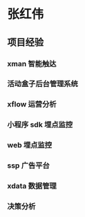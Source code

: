 # 张红伟

## 项目经验

### xman 智能触达

### 活动盒子后台管理系统

### xflow 运营分析

### 小程序 sdk 埋点监控

### web 埋点监控

### ssp 广告平台

### xdata 数据管理

### 决策分析
